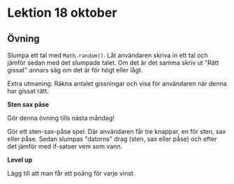 # Lektion 18 oktober

## Övning

Slumpa ett tal med `Math.random()`. Låt användaren skriva in ett tal och jämför sedan med det slumpade talet. Om det är det samma skriv ut "Rätt gissat" annars säg om det är för högt eller lågt.

Extra utmaning: Räkna antalet gissningar och visa för användaren när denna har gissat rätt.

**Sten sax påse**

Gör denna övning tills nästa måndag!

Gör ett sten-sax-påse spel. Där användaren får tre knappar, en för sten, sax eller påse. Sedan slumpas "datorns" drag (sten, sax eller påse) och efter det jämför med if-satser vem som vann.

**Level up**

Lägg till att man får ett poäng för varje vinst.
